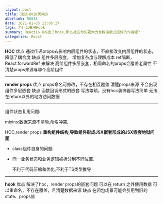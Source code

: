 ```yaml
---
layout: post
title: 浅谈HOC的优缺点
abbrlink: 50638
date: 2021-01-05 23:06:27
tags: 为什么要用Hook
summary: React16.8推出了hook,那么社区为何要大力发挥函数式组件的作用呢?
categories: React
---
```


**HOC**
优点
通过传递props去影响内层组件的状态，不直接改变内层组件的状态，降低了耦合度
缺点
组件多层嵌套， 增加复杂度与理解成本
ref隔断， React.forwardRef 来解决
高阶组件多层嵌套，相同命名的props会覆盖老属性
不清楚props来源与哪个高阶组件

<hr>

**render props**
优点
props命名可修改，不存在相互覆盖
清楚props来源
不会出现组件多层嵌套
缺点
函数回调形式的嵌套
写法繁琐，没有hoc装饰器写法简单
无法在return以外的地方访问数据



<hr>

 组件状态复用问题:

  mixins:数据来源不清晰,命名冲突,

  HOC,render props  **重构组件结构,导致组件形成JSX嵌套形成的JSX嵌套地狱问题**

- class组件自身的问题: 

- 同一业务状态和业务逻辑被拆分到不同位置.

  不利于代码压缩和优化,不利于TS类型推导



<hr>

**hook**
优点
解决了hoc，render props的嵌套问题
可以在 return 之外使用数据
可以重命名，不存在覆盖，且清楚数据来源
缺点
在闭包场景可能会引用到旧的state、props值